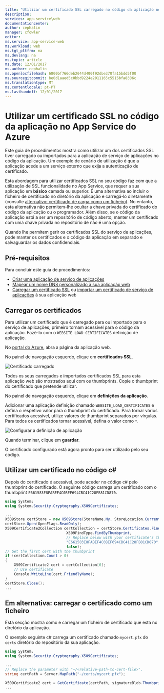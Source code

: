 ```yaml
---
title: "Utilizar um certificado SSL carregado no código da aplicação no App Service do Azure | Microsoft Docs"
description: 
services: app-service\web
documentationcenter: 
author: cephalin
manager: cfowler
editor: 
ms.service: app-service-web
ms.workload: web
ms.tgt_pltfrm: na
ms.devlang: na
ms.topic: article
ms.date: 12/01/2017
ms.author: cephalin
ms.openlocfilehash: 6800bf766deb2044d400f92dbe370fa15bdd5f00
ms.sourcegitcommit: be0d1aaed5c0bbd9224e2011165c5515bfa8306c
ms.translationtype: MT
ms.contentlocale: pt-PT
ms.lasthandoff: 12/01/2017
---
```

# <a name="use-an-ssl-certificate-in-your-application-code-in-azure-app-service"></a>Utilizar um certificado SSL no código da aplicação no App Service do Azure

Este guia de procedimentos mostra como utilizar um dos certificados SSL tiver carregado ou importados para a aplicação de serviço de aplicações no código da aplicação. Um exemplo de cenário de utilização é que a aplicação acede a um serviço externo que exija a autenticação de certificado. 

Esta abordagem para utilizar certificados SSL no seu código faz com que a utilização de SSL funcionalidade no App Service, que requer a sua aplicação em **básico** camada ou superior. É uma alternativa ao incluir o ficheiro de certificado no diretório da aplicação e carregá-lo diretamente (consulte [alternativo: certificado de carga como um ficheiro](#file)). No entanto, esta alternativa não permitem-lhe ocultar a chave privada do certificado do código da aplicação ou o programador. Além disso, se o código da aplicação está a ser um repositório de código aberto, manter um certificado com uma chave privada no repositório de não é uma opção.

Quando lhe permitem gerir os certificados SSL do serviço de aplicações, pode manter os certificados e o código da aplicação em separado e salvaguardar os dados confidenciais.

## <a name="prerequisites"></a>Pré-requisitos

Para concluir este guia de procedimentos:

- [Criar uma aplicação de serviço de aplicações](/azure/app-service/)
- [Mapear um nome DNS personalizado à sua aplicação web](app-service-web-tutorial-custom-domain.md)
- [Carregar um certificado SSL](app-service-web-tutorial-custom-ssl.md) ou [importar um certificado de serviço de aplicações](web-sites-purchase-ssl-web-site.md) à sua aplicação web


## <a name="load-your-certificates"></a>Carregar os certificados

Para utilizar um certificado que é carregado para ou importado para o serviço de aplicações, primeiro tornam acessível para o código da aplicação. Fazê-lo com o `WEBSITE_LOAD_CERTIFICATES` definição de aplicação.

No <a href="https://portal.azure.com" target="_blank">portal do Azure</a>, abra a página da aplicação web.

No painel de navegação esquerdo, clique em **certificados SSL**.

![Certificado carregado](./media/app-service-web-tutorial-custom-ssl/certificate-uploaded.png)

Todos os seus carregados e importados certificados SSL para esta aplicação web são mostrados aqui com os thumbprints. Copie o thumbprint do certificado que pretende utilizar.

No painel de navegação esquerdo, clique em **definições da aplicação**.

Adicionar uma aplicação definição chamado `WEBSITE_LOAD_CERTIFICATES` e defina o respetivo valor para o thumbprint do certificado. Para tornar vários certificados acessível, utilize valores de thumbprint separados por vírgulas. Para todos os certificados tornar acessível, defina o valor como `*`. 

![Configurar a definição de aplicação](./media/app-service-web-ssl-cert-load/configure-app-setting.png)

Quando terminar, clique em **guardar**.

O certificado configurado está agora pronto para ser utilizado pelo seu código.

## <a name="use-certificate-in-c-code"></a>Utilizar um certificado no código c#

Depois do certificado é acessível, pode aceder no código c# pelo thumbprint do certificado. O seguinte código carrega um certificado com o thumbprint `E661583E8FABEF4C0BEF694CBC41C28FB81CD870`.

```csharp
using System;
using System.Security.Cryptography.X509Certificates;

...
X509Store certStore = new X509Store(StoreName.My, StoreLocation.CurrentUser);
certStore.Open(OpenFlags.ReadOnly);
X509Certificate2Collection certCollection = certStore.Certificates.Find(
                            X509FindType.FindByThumbprint,
                            // Replace below with your certificate's thumbprint
                            "E661583E8FABEF4C0BEF694CBC41C28FB81CD870",
                            false);
// Get the first cert with the thumbprint
if (certCollection.Count > 0)
{
    X509Certificate2 cert = certCollection[0];
    // Use certificate
    Console.WriteLine(cert.FriendlyName);
}
certStore.Close();
...
```

<a name="file"></a>
## <a name="alternative-load-certificate-as-a-file"></a>Em alternativa: carregar o certificado como um ficheiro

Esta secção mostra como e carregar um ficheiro de certificado que está no diretório da aplicação. 

O exemplo seguinte c# carrega um certificado chamado `mycert.pfx` do `certs` diretório do repositório da sua aplicação.

```csharp
using System;
using System.Security.Cryptography.X509Certificates;

...
// Replace the parameter with "~/<relative-path-to-cert-file>".
string certPath = Server.MapPath("~/certs/mycert.pfx");

X509Certificate2 cert = GetCertificate(certPath, signatureBlob.Thumbprint);
...
```

